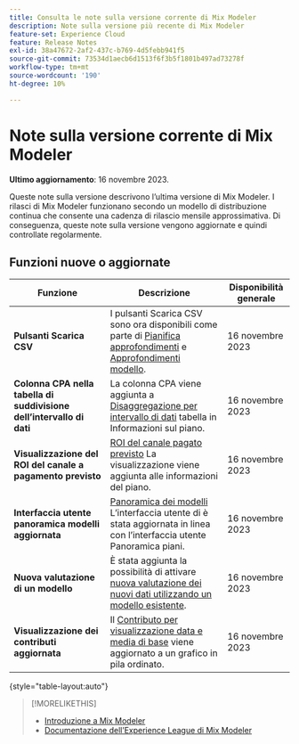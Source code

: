 ```yaml
---
title: Consulta le note sulla versione corrente di Mix Modeler
description: Note sulla versione più recente di Mix Modeler
feature-set: Experience Cloud
feature: Release Notes
exl-id: 38a47672-2af2-437c-b769-4d5febb941f5
source-git-commit: 73534d1aecb6d1513f6f3b5f1801b497ad73278f
workflow-type: tm+mt
source-wordcount: '190'
ht-degree: 10%

---
```


# Note sulla versione corrente di Mix Modeler

**Ultimo aggiornamento**: 16 novembre 2023.

Queste note sulla versione descrivono l’ultima versione di Mix Modeler. I rilasci di Mix Modeler funzionano secondo un modello di distribuzione continua che consente una cadenza di rilascio mensile approssimativa. Di conseguenza, queste note sulla versione vengono aggiornate e quindi controllate regolarmente.


## Funzioni nuove o aggiornate

| Funzione | Descrizione | Disponibilità generale |
|---|---|---|
| **Pulsanti Scarica CSV** | I pulsanti Scarica CSV sono ora disponibili come parte di [Pianifica approfondimenti](../plans/edit.md) e [Approfondimenti modello](../models/insights.md#model-insights). | 16 novembre 2023 |
| **Colonna CPA nella tabella di suddivisione dell’intervallo di dati** | La colonna CPA viene aggiunta a [Disaggregazione per intervallo di dati](../plans/edit.md) tabella in Informazioni sul piano. | 16 novembre 2023 |
| **Visualizzazione del ROI del canale a pagamento previsto** | [ROI del canale pagato previsto](../plans/edit.md) La visualizzazione viene aggiunta alle informazioni del piano. | 16 novembre 2023 |
| **Interfaccia utente panoramica modelli aggiornata** | [Panoramica dei modelli](../models/overview.md) L’interfaccia utente di è stata aggiornata in linea con l’interfaccia utente Panoramica piani. | 16 novembre 2023 |
| **Nuova valutazione di un modello** | È stata aggiunta la possibilità di attivare [nuova valutazione dei nuovi dati utilizzando un modello esistente](../models/overview.md#re-score). | 16 novembre 2023 |
| **Visualizzazione dei contributi aggiornata** | Il [Contributo per visualizzazione data e media di base](../models/insights.md#model-insights) viene aggiornato a un grafico in pila ordinato. | 16 novembre 2023 |

{style="table-layout:auto"}


>[!MORELIKETHIS]
>
>* [Introduzione a Mix Modeler](https://business.adobe.com/products/experience-platform/planning-and-measurement.html)
>* [Documentazione dell’Experience League di Mix Modeler](https://experienceleague.adobe.com/docs/mix-modeler.html?lang=it)
